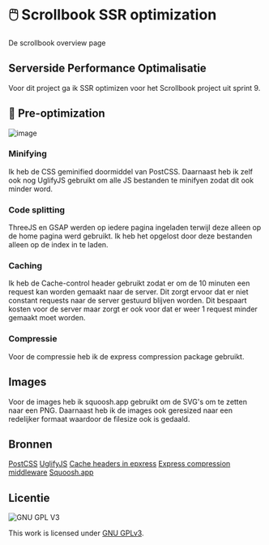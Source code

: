 # 🖱️ Scrollbook SSR optimization
De scrollbook overview page

## Serverside Performance Optimalisatie
Voor dit project ga ik SSR optimizen voor het Scrollbook project uit sprint 9.

## 📨 Pre-optimization
![image](https://user-images.githubusercontent.com/30351629/165926076-e6ef1b74-9be3-427b-91f2-244ac00adf87.png) 

### Minifying
Ik heb de CSS geminified doormiddel van PostCSS. Daarnaast heb ik zelf ook nog UglifyJS gebruikt om alle JS bestanden te minifyen zodat dit ook minder word.
### Code splitting
ThreeJS en GSAP werden op iedere pagina ingeladen terwijl deze alleen op de home pagina werd gebruikt. Ik heb het opgelost door deze bestanden alleen op de index in te laden.
### Caching
Ik heb de Cache-control header gebruikt zodat er om de 10 minuten een request kan worden gemaakt naar de server. Dit zorgt ervoor dat er niet constant requests naar de server gestuurd blijven worden. Dit bespaart kosten voor de server maar zorgt er ook voor dat er weer 1 request minder gemaakt moet worden.

### Compressie
Voor de compressie heb ik de express compression package gebruikt.

## Images
Voor de images heb ik squoosh.app gebruikt om de SVG's om te zetten naar een PNG. Daarnaast heb ik de images ook geresized naar een redelijker formaat waardoor de filesize ook is gedaald.

## Bronnen
[PostCSS](https://postcss.org/)
[UglifyJS](https://www.npmjs.com/package/uglify-js)
[Cache headers in epxress](https://regbrain.com/article/cache-headers-express-js)
[Express compression middleware](http://expressjs.com/en/resources/middleware/compression.html)
[Squoosh.app](https://squoosh.app/)

## Licentie

![GNU GPL V3](https://www.gnu.org/graphics/gplv3-127x51.png)

This work is licensed under [GNU GPLv3](./LICENSE).
